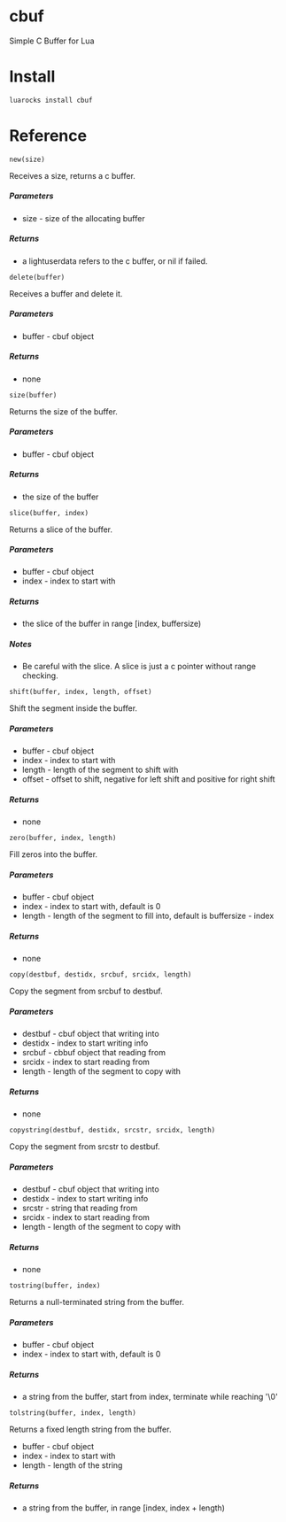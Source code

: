 # cbuf

Simple C Buffer for Lua

# Install

```bash
luarocks install cbuf
```

# Reference

`new(size)`

Receives a size, returns a c buffer.

##### Parameters

- size - size of the allocating buffer

##### Returns

- a lightuserdata refers to the c buffer, or nil if failed.

`delete(buffer)`

Receives a buffer and delete it.

##### Parameters

- buffer - cbuf object

##### Returns

- none

`size(buffer)`

Returns the size of the buffer.

##### Parameters

- buffer - cbuf object

##### Returns

- the size of the buffer

`slice(buffer, index)`

Returns a slice of the buffer.

##### Parameters

- buffer - cbuf object
- index - index to start with

##### Returns

- the slice of the buffer in range [index, buffersize)

##### Notes

- Be careful with the slice. A slice is just a c pointer without range checking.

`shift(buffer, index, length, offset)`

Shift the segment inside the buffer.

##### Parameters

- buffer - cbuf object
- index - index to start with
- length - length of the segment to shift with
- offset - offset to shift, negative for left shift and positive for right shift

##### Returns

- none

`zero(buffer, index, length)`

Fill zeros into the buffer.

##### Parameters

- buffer - cbuf object
- index - index to start with, default is 0
- length - length of the segment to fill into, default is buffersize - index

##### Returns

- none

`copy(destbuf, destidx, srcbuf, srcidx, length)`

Copy the segment from srcbuf to destbuf.

##### Parameters

- destbuf - cbuf object that writing into
- destidx - index to start writing info
- srcbuf - cbbuf object that reading from
- srcidx - index to start reading from
- length - length of the segment to copy with

##### Returns

- none

`copystring(destbuf, destidx, srcstr, srcidx, length)`

Copy the segment from srcstr to destbuf.

##### Parameters

- destbuf - cbuf object that writing into
- destidx - index to start writing info
- srcstr - string that reading from
- srcidx - index to start reading from
- length - length of the segment to copy with

##### Returns

- none

`tostring(buffer, index)`

Returns a null-terminated string from the buffer.

##### Parameters

- buffer - cbuf object
- index - index to start with, default is 0

##### Returns

- a string from the buffer, start from index, terminate while reaching '\0'

`tolstring(buffer, index, length)`

Returns a fixed length string from the buffer.

- buffer - cbuf object
- index - index to start with
- length - length of the string

##### Returns

- a string from the buffer, in range [index, index + length)
